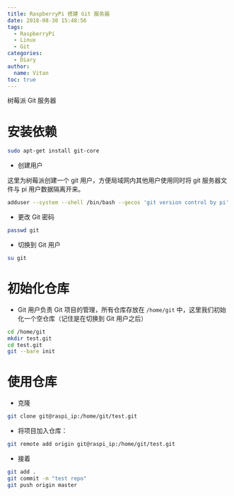 ```yaml
---
title: RaspberryPi 搭建 Git 服务器
date: 2018-08-30 15:48:56
tags:
  - RaspberryPi
  - Linux
  - Git
categories:
  - Diary
author:
  name: Vitan
toc: true
---
```

树莓派 Git 服务器
<!--more-->
# 安装依赖
```sh
sudo apt-get install git-core
```
- 创建用户

这里为树莓派创建一个 git 用户，方便局域网内其他用户使用同时将 git 服务器文件与 pi 用户数据隔离开来。
```sh
adduser --system --shell /bin/bash --gecos 'git version control by pi' --group --home /home/git git
```

- 更改 Git 密码

```sh
passwd git
```

- 切换到 Git 用户

```sh
su git
```
# 初始化仓库
- Git 用户负责 Git 项目的管理，所有仓库存放在 `/home/git` 中，这里我们初始化一个空仓库（记住是在切换到 Git 用户之后）

```sh
cd /home/git
mkdir test.git
cd test.git
git --bare init
```

# 使用仓库

- 克隆

```sh
git clone git@raspi_ip:/home/git/test.git
```

- 将项目加入仓库：

```sh
git remote add origin git@raspi_ip:/home/git/test.git
```

- 接着

```sh
git add .
git commit -m "test repo"
git push origin master
```
